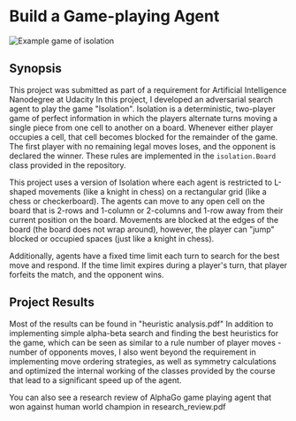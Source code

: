 
# Build a Game-playing Agent

![Example game of isolation](viz.gif)

## Synopsis

This project was submitted as part of a requirement for Artificial Intelligence Nanodegree at Udacity
In this project, I developed an adversarial search agent to play the game "Isolation".  Isolation is a deterministic, two-player game of perfect information in which the players alternate turns moving a single piece from one cell to another on a board.  Whenever either player occupies a cell, that cell becomes blocked for the remainder of the game.  The first player with no remaining legal moves loses, and the opponent is declared the winner.  These rules are implemented in the `isolation.Board` class provided in the repository. 

This project uses a version of Isolation where each agent is restricted to L-shaped movements (like a knight in chess) on a rectangular grid (like a chess or checkerboard).  The agents can move to any open cell on the board that is 2-rows and 1-column or 2-columns and 1-row away from their current position on the board. Movements are blocked at the edges of the board (the board does not wrap around), however, the player can "jump" blocked or occupied spaces (just like a knight in chess).

Additionally, agents have a fixed time limit each turn to search for the best move and respond.  If the time limit expires during a player's turn, that player forfeits the match, and the opponent wins.




## Project Results
Most of the results can be found in "heuristic analysis.pdf"
In addition to implementing simple alpha-beta search and finding the best heuristics for the game, which can be seen as similar to a rule number of player moves - number of opponents moves, I also went beyond the requirement in implementing move ordering strategies, as well as symmetry calculations and optimized the internal working of the classes provided by the course that lead to a significant speed up of the agent.

You can also see a research review of AlphaGo game playing agent that won against human world champion in research_review.pdf


